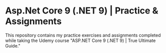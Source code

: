 # Asp.Net Core 9 (.NET 9) | Practice & Assignments
This repository contains my practice exercises and assignments completed while taking the Udemy course "ASP.NET Core 9 (.NET 9) | True Ultimate Guide."

